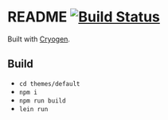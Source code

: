 # README [![Build Status][]](https://circleci.com/gh/danplisetsky/danplisetsky.github.io)

Built with [Cryogen][].

## Build

- `cd themes/default`
- `npm i`
- `npm run build`
- `lein run`






[Cryogen]: http://cryogenweb.org/index.html
[Build Status]: https://circleci.com/gh/danplisetsky/danplisetsky.github.io/tree/develop.svg?style=shield
